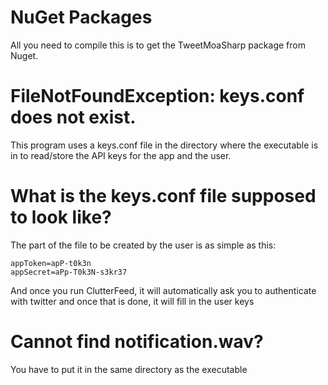# NuGet Packages
All you need to compile this is to get the TweetMoaSharp package from Nuget.

# FileNotFoundException: keys.conf does not exist.
This program uses a keys.conf file in the directory where the executable is in to read/store the API keys for the app and the user.

# What is the keys.conf file supposed to look like?
The part of the file to be created by the user is as simple as this:

```
appToken=apP-t0k3n
appSecret=aPp-T0k3N-s3kr37
```

And once you run ClutterFeed, it will automatically ask you to authenticate with twitter and once that is done, it will fill in the user keys

# Cannot find notification.wav?
You have to put it in the same directory as the executable